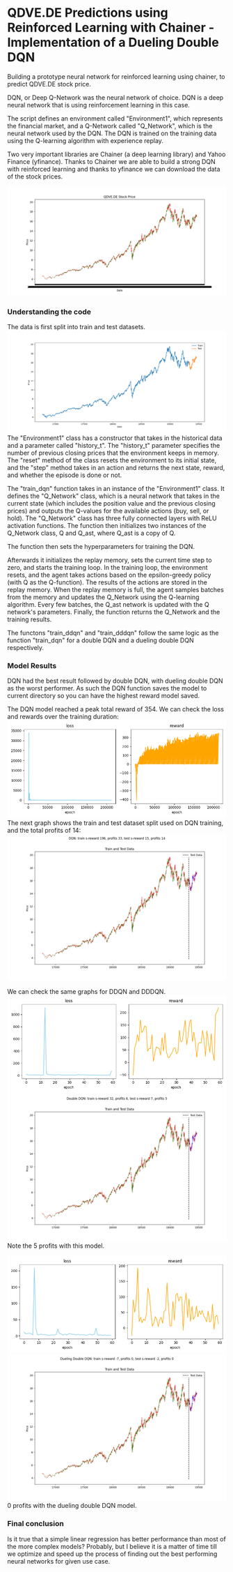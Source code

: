# QDVE.DE Predictions using Reinforced Learning with Chainer - Implementation of a Dueling Double DQN

Building a prototype neural network for reinforced learning using chainer, to predict QDVE.DE stock price.

DQN, or Deep Q-Network was the neural network of choice. DQN is a deep neural network that is using reinforcement learning in this case.

The script defines an environment called "Environment1", which represents the financial market, and a Q-Network called "Q_Network", which is the neural network used by the DQN. The DQN is trained on the training data using the Q-learning algorithm with experience replay.

Two very important libraries are Chainer (a deep learning library) and Yahoo Finance (yfinance). Thanks to Chainer we are able to build a strong DQN with reinforced learning and thanks to yfinance we can download the data of the stock prices.

![Fullstock](imgs/qdve-price-full-time.png)

### Understanding the code

The data is first split into train and test datasets.
![train/test split](imgs/train-and-test-split.png)
The "Environment1" class has a constructor that takes in the historical data and a parameter called "history_t". The "history_t" parameter specifies the number of previous closing prices that the environment keeps in memory. The "reset" method of the class resets the environment to its initial state, and the "step" method takes in an action and returns the next state, reward, and whether the episode is done or not.

The "train_dqn" function takes in an instance of the "Environment1" class. It defines the "Q_Network" class, which is a neural network that takes in the current state (which includes the position value and the previous closing prices) and outputs the Q-values for the available actions (buy, sell, or hold). The "Q_Network" class has three fully connected layers with ReLU activation functions. The function then initializes two instances of the Q_Network class, Q and Q_ast, where Q_ast is a copy of Q.

The function then sets the hyperparameters for training the DQN.

Afterwards it initializes the replay memory, sets the current time step to zero, and starts the training loop. In the training loop, the environment resets, and the agent takes actions based on the epsilon-greedy policy (with Q as the Q-function). The results of the actions are stored in the replay memory. When the replay memory is full, the agent samples batches from the memory and updates the Q_Network using the Q-learning algorithm. Every few batches, the Q_ast network is updated with the Q network's parameters. Finally, the function returns the Q_Network and the training results.

The functons "train_ddqn" and "train_dddqn" follow the same logic as the function "train_dqn" for a double DQN and a dueling double DQN respectively.

### Model Results

DQN had the best result followed by double DQN, with dueling double DQN as the worst performer. As such the DQN function saves the model to current directory so you can have the highest reward model saved.

The DQN model reached a peak total reward of 354.
We can check the loss and rewards over the training duration:
![DQN_loss_reward](imgs/reward-loss-DQN.png)
The next graph shows the train and test dataset split used on DQN training, and the total profits of 14:
![DQN_train_test](imgs/train-test-profits-DQN.png)

We can check the same graphs for DDQN and DDDQN.
![DDQN_loss_reward](imgs/reward-loss-DDQN.png)
![DDQN_train_test](imgs/train-test-profits-DDQN.png)
Note the 5 profits with this model.

![DDDQN_loss_reward](imgs/reward-loss-DDDQN.png)
![DDDQN_train_test](imgs/train-test-profits-DDDQN.png)
0 profits with the dueling double DQN model.

### Final conclusion

Is it true that a simple linear regression has better performance than most of the more complex models? Probably, but I believe it is a matter of time till we optimize and speed up the process of finding out the best performing neural networks for given use case.




